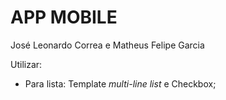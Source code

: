 # APP MOBILE

José Leonardo Correa e Matheus Felipe Garcia

Utilizar:
* Para lista: Template _multi-line list_ e Checkbox;
